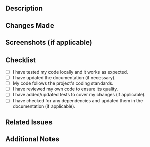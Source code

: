 ## Description

<!-- Describe the purpose and context of this pull request. -->

## Changes Made

<!-- List the changes made in this pull request. -->

## Screenshots (if applicable)

<!-- Include screenshots, if applicable -->

## Checklist

- [ ] I have tested my code locally and it works as expected.
- [ ] I have updated the documentation (if necessary).
- [ ] My code follows the project's coding standards.
- [ ] I have reviewed my own code to ensure its quality.
- [ ] I have added/updated tests to cover my changes (if applicable).
- [ ] I have checked for any dependencies and updated them in the documentation (if applicable).

## Related Issues

<!-- If this pull request resolves any GitHub issues, mention them here. -->

## Additional Notes

<!-- Any additional information or context that may be helpful in reviewing this pull request. -->
